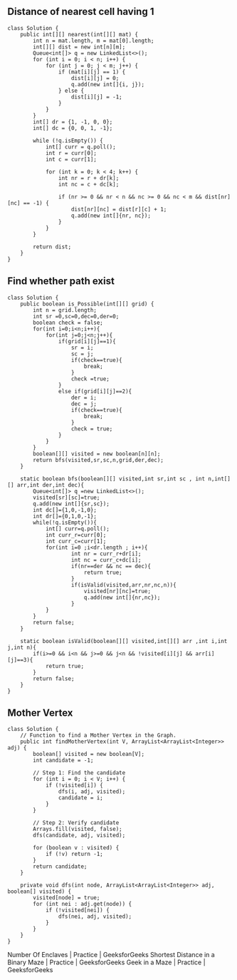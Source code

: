 ## Distance of nearest cell having 1
    class Solution {
        public int[][] nearest(int[][] mat) {
            int n = mat.length, m = mat[0].length;
            int[][] dist = new int[n][m];
            Queue<int[]> q = new LinkedList<>();
            for (int i = 0; i < n; i++) {
                for (int j = 0; j < m; j++) {
                    if (mat[i][j] == 1) {
                        dist[i][j] = 0;
                        q.add(new int[]{i, j});
                    } else {
                        dist[i][j] = -1;
                    }
                }
            }
            int[] dr = {1, -1, 0, 0};
            int[] dc = {0, 0, 1, -1};

            while (!q.isEmpty()) {
                int[] curr = q.poll();
                int r = curr[0];
                int c = curr[1];

                for (int k = 0; k < 4; k++) {
                    int nr = r + dr[k];
                    int nc = c + dc[k];

                    if (nr >= 0 && nr < n && nc >= 0 && nc < m && dist[nr][nc] == -1) {
                        dist[nr][nc] = dist[r][c] + 1;
                        q.add(new int[]{nr, nc});
                    }
                }
            }

            return dist;
        }
    }
## Find whether path exist
    class Solution {
        public boolean is_Possible(int[][] grid) {
            int n = grid.length;
            int sr =0,sc=0,dec=0,der=0;
            boolean check = false;
            for(int i=0;i<n;i++){
                for(int j=0;j<n;j++){
                    if(grid[i][j]==1){
                        sr = i;
                        sc = j;
                        if(check==true){
                            break;
                        }
                        check =true;
                    }
                    else if(grid[i][j]==2){
                        der = i;
                        dec = j;
                        if(check==true){
                            break;
                        }
                        check = true;
                    }
                }
            }
            boolean[][] visited = new boolean[n][n];
            return bfs(visited,sr,sc,n,grid,der,dec);
        }
        
        static boolean bfs(boolean[][] visited,int sr,int sc , int n,int[][] arr,int der,int dec){
            Queue<int[]> q =new LinkedList<>();
            visited[sr][sc]=true;
            q.add(new int[]{sr,sc});
            int dc[]={1,0,-1,0};
            int dr[]={0,1,0,-1};
            while(!q.isEmpty()){
                int[] curr=q.poll();
                int curr_r=curr[0];
                int curr_c=curr[1];
                for(int i=0 ;i<dr.length ; i++){
                        int nr = curr_r+dr[i];
                        int nc = curr_c+dc[i];
                        if(nr==der && nc == dec){
                            return true;
                        }
                        if(isValid(visited,arr,nr,nc,n)){
                            visited[nr][nc]=true;
                            q.add(new int[]{nr,nc});
                        }
                }
            }
            return false;
        }
        
        static boolean isValid(boolean[][] visited,int[][] arr ,int i,int j,int n){
            if(i>=0 && i<n && j>=0 && j<n && !visited[i][j] && arr[i][j]==3){
                return true;
            }
            return false;
        }
    }
## Mother Vertex
    class Solution {
        // Function to find a Mother Vertex in the Graph.
        public int findMotherVertex(int V, ArrayList<ArrayList<Integer>> adj) {
            boolean[] visited = new boolean[V];
            int candidate = -1;

            // Step 1: Find the candidate
            for (int i = 0; i < V; i++) {
                if (!visited[i]) {
                    dfs(i, adj, visited);
                    candidate = i;
                }
            }

            // Step 2: Verify candidate
            Arrays.fill(visited, false);
            dfs(candidate, adj, visited);

            for (boolean v : visited) {
                if (!v) return -1;
            }
            return candidate;
        }

        private void dfs(int node, ArrayList<ArrayList<Integer>> adj, boolean[] visited) {
            visited[node] = true;
            for (int nei : adj.get(node)) {
                if (!visited[nei]) {
                    dfs(nei, adj, visited);
                }
            }
        }
    }


Number Of Enclaves | Practice | GeeksforGeeks
Shortest Distance in a Binary Maze | Practice | GeeksforGeeks
Geek in a Maze | Practice | GeeksforGeeks
